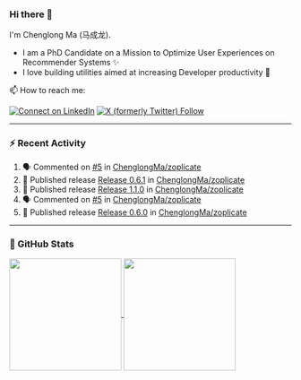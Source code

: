 ### Hi there 👋

I'm Chenglong Ma (马成龙). 

* I am a PhD Candidate on a Mission to Optimize User Experiences on Recommender Systems ✨
* I love building utilities aimed at increasing Developer productivity 💪 

📫 How to reach me:

[![Connect on LinkedIn](https://img.shields.io/badge/--linkedin?label=LinkedIn&logo=LinkedIn&style=social)](https://www.linkedin.com/in/machenglong/)
[![X (formerly Twitter) Follow](https://img.shields.io/twitter/follow/ChenglongM)](https://twitter.com/ChenglongM)

---

### :zap: Recent Activity

<!--START_SECTION:activity-->
1. 🗣 Commented on [#5](https://github.com/ChenglongMa/zoplicate/issues/5#issuecomment-1858856810) in [ChenglongMa/zoplicate](https://github.com/ChenglongMa/zoplicate)
2. 🚀 Published release [Release 0.6.1](https://github.com/ChenglongMa/zoplicate/releases/tag/0.6.1) in [ChenglongMa/zoplicate](https://github.com/ChenglongMa/zoplicate)
3. 🚀 Published release [Release 1.1.0](https://github.com/ChenglongMa/zoplicate/releases/tag/1.1.0) in [ChenglongMa/zoplicate](https://github.com/ChenglongMa/zoplicate)
4. 🗣 Commented on [#5](https://github.com/ChenglongMa/zoplicate/issues/5#issuecomment-1858812720) in [ChenglongMa/zoplicate](https://github.com/ChenglongMa/zoplicate)
5. 🚀 Published release [Release 0.6.0](https://github.com/ChenglongMa/zoplicate/releases/tag/0.6.0) in [ChenglongMa/zoplicate](https://github.com/ChenglongMa/zoplicate)
<!--END_SECTION:activity-->

---

### 🌱 GitHub Stats

<a href="https://github.com/ChenglongMa#-github-stats">
  <img height=200 align="center" src="https://github-readme-stats.vercel.app/api?username=ChenglongMa" />
</a>
<a href="https://github.com/ChenglongMa#-github-stats">
  <img height=200 align="center" src="https://github-readme-stats.vercel.app/api/top-langs?username=ChenglongMa&layout=compact&langs_count=8&card_width=320" />
</a>


<!--
**ChenglongMa/ChenglongMa** is a ✨ _special_ ✨ repository because its `README.md` (this file) appears on your GitHub profile.

Here are some ideas to get you started:

- 🔭 I’m currently working on ...
- 🌱 I’m currently learning ...
- 👯 I’m looking to collaborate on ...
- 🤔 I’m looking for help with ...
- 💬 Ask me about ...
- 📫 How to reach me: ...
- 😄 Pronouns: ...
- ⚡ Fun fact: ...

![Chenglong's GitHub stats](https://github-readme-stats.vercel.app/api?username=ChenglongMa&show_icons=true&count_private=true)

---

![Top Langs](https://github-readme-stats.vercel.app/api/top-langs/?username=ChenglongMa)

---
-->
